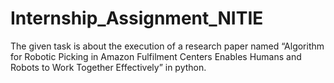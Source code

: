 # Internship_Assignment_NITIE
The given task is about the execution of a research paper named “Algorithm for Robotic Picking in Amazon Fulfilment Centers Enables Humans and Robots to Work Together Effectively” in python.
